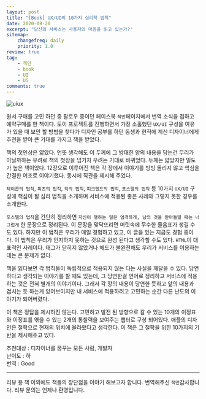 ```yaml
---
layout: post
title: "[Book] UX/UI의 10가지 심리학 법칙"
date: 2020-09-20
excerpt: "당신의 서비스는 사용자의 마음을 읽고 있는가?"
sitemap:
    changefreq: daily
    priority: 1.0
review: true
tag:
    - 책만
    - book
    - UI
    - US
comments: true
---
```


![uiux](https://sihan-son.github.io/public/book/chaekman/uiux.jpg)

원서 구매를 고민 하던 중 팔로우 중이던 페이스북 `책만`페이지에서 번역 소식을 접하고 예약구매를 한 책이다. 토이 프로젝트를 진행하면서 가장 소홀했던 `UX/UI` 구성을 여유가 있을 때 보안 할 방법을 찾다가 디자인 공부를 하던 동생과 현직에 계신 디자이너에게 추천을 받아 큰 기대를 가지고 책을 받았다.

책의 첫인상은 얇았다. 언뜻 생각해도 이 두께에 그 방대한 양의 내용을 담는건 무리가 아닐까하는 우려로 책의 첫장을 넘기자 우려는 기대로 바뀌었다. 두께는 얇았지만 밀도가 높은 책이었다. 12장으로 이루어진 책은 각 장에서 이야기를 빙빙 돌리지 않고 핵심을 간결한 어조로 이야기했다. 동시에 직관을 제시해 주었다.

`제이콥의 법칙`, `피츠의 법칙`, `힉의 법칙`, `피크엔드의 법칙`, `포스텔의 법칙` 등 10가지 `UX/UI` 구성에 핵심이 될 심리 법칙을 소개하며 서비스에 적용된 좋은 사례와 그렇지 못한 경우를 소개한다.

`포스텔의 법칙`을 간단히 정리하면 `자신이 행하는 일은 엄격하게, 남의 것을 받아들일 때는 너그럽게` 한 문장으로 정리된다. 이 문장을 맞닥뜨리면 머릿속에 무수한 물음표가 생길 수도 있다. 하지만 이 법칙은 우리가 매일 경험하고 있고, 이 글을 있는 지금도 경험 중이다. 이 법칙은 우리가 인지하지 못하는 것으로 완성 된다고 생각할 수도 있다. `HTML`이 대표적인 사례이다. 태그가 닫히지 않았거나 헤드가 불완전해도 우리가 서비스를 이용하는데는 큰 문제가 없다.

책을 읽다보면 각 법칙들이 독립적으로 적용되지 않는 다는 사실을 깨달을 수 있다. 당연하다고 생각되는 이야기를 할 때도 있는데, 그 당연한걸 언어로 정리하고 서비스에 적용하는 것은 전혀 별개의 이야기이다. 그래서 각 장의 내용이 당연한 듯하고 앞의 내용과 겹치는 듯 하는게 있어보이지만 내 서비스에 적용하려고 고민하는 순간 다른 난도의 이야기가 되어버렸다.

이 책은 정답을 제시하진 않는다. 고민하고 발전 된 방향으로 갈 수 있는 10개의 이정표와 이정표를 엮을 수 있는 2개의 통찰력을 보여주는 챕터로 구성 되어있다. 애플의 디자인은 철학으로 현재의 위치에 올라왔다고 생각한다. 이 책은 그 철학을 위한 10가지의 기반을 제시해주고 있다.

추천대상 : 디자이너를 꿈꾸는 모든 사람, 개발자  
난이도 : 하  
번역 : Good

---

리뷰 용 책 이외에도 책들의 장단점을 이야기 해보고자 합니다. 번역해주신 `책만`감사합니다. 리뷰 문의는 언제나 환영입니다.
